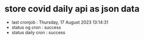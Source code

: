 # store covid daily api as json data

- last cronjob : Thursday, 17 August 2023 13:14:31
- status og cron : success
- status daily cron : success
      
      